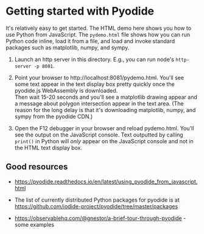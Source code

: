 # Getting started with Pyodide

It's relatively easy to get started.  The HTML demo here shows you how to use Python from
 JavaScript. The `pydemo.html` file shows how you can run Python code inline, load it from a file, and
  load and invoke standard packages such as matplotlib, numpy, and sympy.  

1. Launch an http server in this directory.  E.g., you can run node's `http-server -p 8081`.

1. Point your browser to http://localhost:8081/pydemo.html.  You'll see some text appear in
 the text display box pretty quickly once the pyodide.js WebAssembly is downloaded.  
 Then wait 15-20 seconds and you'll see a matplotlib 
 drawing appear and a message about polygon intersection appear in the text area.  (The reason
 for the long delay is that it's downloading matplotlib, numpy, and sympy from the pyodide CDN.)

1. Open the F12 debugger in your browser and reload pydemo.html.  You'll see the output on the
 JavaScript console.  Text outputted by calling `print()` in Python will *only* appear 
 on the JavaScript console and not in the HTML text display box.

## Good resources
- https://pyodide.readthedocs.io/en/latest/using_pyodide_from_javascript.html

- The list of currently distributed Python packages for pyodide is at 
https://github.com/iodide-project/pyodide/tree/master/packages

- https://observablehq.com/@gnestor/a-brief-tour-through-pyodide - some examples
